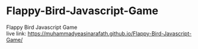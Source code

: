 # Flappy-Bird-Javascript-Game
Flappy Bird Javascript Game
<br>
live link: https://muhammadyeasinarafath.github.io/Flappy-Bird-Javascript-Game/
